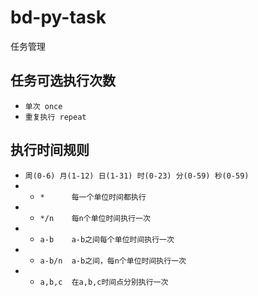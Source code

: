 # bd-py-task
任务管理

## 任务可选执行次数
+ `单次 once`
+ `重复执行 repeat`

## 执行时间规则
+ `周(0-6) 月(1-12) 日(1-31) 时(0-23) 分(0-59) 秒(0-59)`
+ + `*      每一个单位时间都执行`
+ + `*/n    每n个单位时间执行一次`
+ + `a-b    a-b之间每个单位时间执行一次`
+ + `a-b/n  a-b之间，每n个单位时间执行一次`
+ + `a,b,c  在a,b,c时间点分别执行一次`
